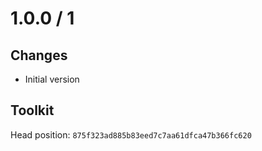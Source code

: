# 1.0.0 / 1

## Changes

- Initial version

## Toolkit

Head position: `875f323ad885b83eed7c7aa61dfca47b366fc620`
